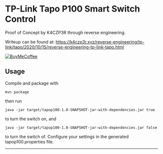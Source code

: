 # TP-Link Tapo P100 Smart Switch Control

Proof of Concept by K4CZP3R through reverse engineering. 

Writeup can be found at: https://k4czp3r.xyz/reverse-engineering/tp-link/tapo/2020/10/15/reverse-engineering-tp-link-tapo.html

[![BuyMeCoffee][buymecoffeebadge]][buymecoffee]


## Usage

Compile and package with 

```
mvn package
```

then run 
```
java -jar target/tapop100-1.0-SNAPSHOT-jar-with-dependencies.jar true
```

to turn the switch on, and 

```
java -jar target/tapop100-1.0-SNAPSHOT-jar-with-dependencies.jar false
```

to turn the switch of. Configure your settings in the generated tapop100.properties file. 

---
[buymecoffee]: https://www.buymeacoffee.com/k4czp3r
[buymecoffeebadge]: https://www.buymeacoffee.com/assets/img/custom_images/yellow_img.png
